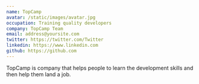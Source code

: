```yaml
---
name: TopCamp
avatar: /static/images/avatar.jpg
occupation: Training quality developers
company: TopCamp Team
email: address@yoursite.com
twitter: https://twitter.com/Twitter
linkedin: https://www.linkedin.com
github: https://github.com
---
```


TopCamp is company that helps people to learn the development skills and then help them land a job.
